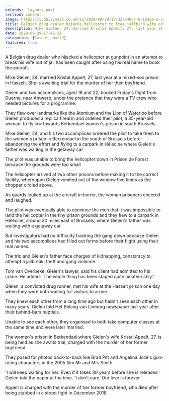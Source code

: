 ```yaml
---
extends: _layouts.post
section: content
image: https://i.dailymail.co.uk/1s/2020/09/29/17/33774054-0-image-a-51_1601397007318.jpg 
title: Belgian drug dealer hijacks helicopter to free jailbird wife only to find prison too small to land 
description: Mike Gielen, 24, married Kristal Appelt, 27, last year at a mixed-sex prison in Hasselt. She is awaiting trial for the murder of her then boyfriend. 
date: 2020-09-29-17-42-21 
categories: [latest, world] 
featured: true 
--- 
```

A Belgian drug dealer who hijacked a helicopter at gunpoint in an attempt to break his wife out of jail has been caught after using his real name to book the aircraft.

Mike Gielen, 24, married Kristal Appelt, 27, last year at a mixed-sex prison in Hasselt. She is awaiting trial for the murder of her then boyfriend.

Gielen and two accomplices, aged 18 and 22, booked Friday's flight from Duerne, near Antwerp, under the pretence that they were a TV crew who needed pictures for a programme.

They flew over landmarks like the Atomium and the Lion of Waterloo before Gielen produced a replica firearm and ordered their pilot, a 35-year-old woman, to fly low towards Berkendael women's prison in south Brussels.

Mike Gielen, 24, and his two accomplices ordered the pilot to take them to the women's prison in Berkendael in the south of Brussels before abandoning the effort and flying to a carpark in Hélécine where Gielen's father was waiting in the getaway car

The pilot was unable to bring the helicopter down in Prison de Forest because the grounds were too small 

The helicopter arrived at two other prisons before making it to the correct facility, whereupon Gielen vomited out of the window five times as the chopper circled above.

As guards looked up at the aircraft in horror, the woman prisoners cheered and laughed.

The pilot was eventually able to convince the men that it was impossible to land the helicopter in the tiny prison grounds and they flew to a carpark in Hélécine, around 30 miles east of Brussels, where Gielen's father was waiting with a getaway car.

But investigators had no difficulty tracking the gang down because Gielen and his two accomplices had filled out forms before their flight using their real names.

The trio and Gielen's father face charges of kidnapping, conspiracy to attempt a jailbreak, theft and gang violence.

Tom van Overbeke, Gielen's lawyer, said his client had admitted to his crime. He added: 'The whole thing has been staged quite amateurishly.'

Gielen, a convicted drug runner, met his wife at the Hasselt prison one day when they were both waiting for visitors to arrive.

They knew each other from a long time ago but hadn't seen each other in many years, Gielen told Het Belang van Limburg newspaper last year after their behind-bars nuptials.

Unable to see each other, they organised to both take computer classes at the same time and were later married.

The women's prison in Berkendael where Gielen's wife Kristal Appelt, 27, is being held as she awaits trial, charged with the murder of her former boyfriend

They posed for photos back-to-back like Brad Pitt and Angelina Jolie's gun-toting characters in the 2005 film Mr and Mrs Smith.

'I will keep waiting for her. Even if it takes 30 years before she is released.' Gielen told the paper at the time. 'I don't care. Our love is forever.' 

Appelt is charged with the murder of her former boyfriend, who died after being stabbed in a street fight in December 2018.

